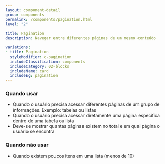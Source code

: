 ```yaml
---
layout: component-detail
group: components
permalink: /components/pagination.html
level: "2"

title: Pagination
description: Navegar entre diferentes páginas de um mesmo conteúdo

variations:
- title: Pagination
  styleModifier: c-pagination
  includeClassification: components
  includeCategory: 02-blocks
  includeName: card
  includeEg: pagination
---
```


### Quando usar
- Quando o usuário precisa acessar diferentes páginas de um grupo de informações. Exemplo: tabelas ou listas
- Quando o usuário precisa acessar diretamente uma página específica dentro de uma tabela ou lista
- Deve-se mostrar quantas páginas existem no total e em qual página o usuário se encontra

### Quando não usar
- Quando existem poucos itens em uma lista (menos de 10)
